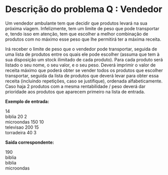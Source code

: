 # Descrição do problema Q : Vendedor

Um vendedor ambulante tem que decidir que produtos levará na sua próxima viagem. Infelizmente, tem um limite de peso que pode transportar e, tendo isso em atenção, tem que escolher a melhor combinação de produtos com no máximo esse peso que lhe permitirá ter a máxima receita.  

Irá receber o limite de peso que o vendedor pode transportar, seguida de uma lista de produtos entre os quais ele pode escolher (assuma que tem à sua disposição um stock ilimitado de cada produto). Para cada produto será listado o seu nome, o seu valor, e o seu peso. Deverá imprimir o valor de receita máximo que poderá obter se vender todos os produtos que escolher transportar, seguida da lista de produtos que deverá levar para obter essa receita (incluindo repetições, caso se justifique), ordenada alfabeticamente. Caso haja 2 produtos com a mesma rentabilidade / peso deverá dar prioridade aos produtos que aparecem primeiro na lista de entrada.

**Exemplo de entrada:**  

14  
biblia 20 2  
microondas 150 10  
televisao 200 15  
torradeira 40 3  

**Saída correspondente:**  

190  
biblia  
biblia  
microondas